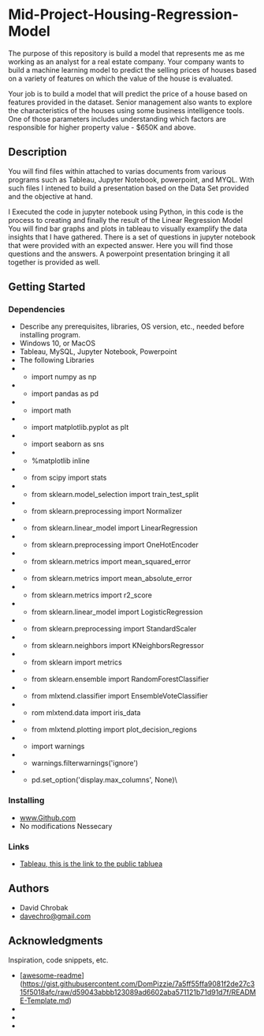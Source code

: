 # Mid-Project-Housing-Regression-Model

The purpose of this repository is build a model that represents me as me working as an analyst for a real estate company. Your company wants to build a machine learning model to predict the selling prices of houses based on a variety of features on which the value of the house is evaluated.

Your job is to build a model that will predict the price of a house based on features provided in the dataset. Senior management also wants to explore the characteristics of the houses using some business intelligence tools. One of those parameters includes understanding which factors are responsible for higher property value - $650K and above.

## Description

You will find files within attached to varias documents from various programs such as Tableau, Jupyter Notebook, powerpoint, and MYQL.
With such files I intened to build a presentation based on the Data Set provided and the objective at hand.

I Executed the code in jupyter notebook using Python, in this code is the process to creating and finally the result of the Linear Regression Model
You will find bar graphs and plots in tableau to visually examplify the data insights that I have gathered.
There is a set of questions in jupyter notebook that were provided with an expected answer. Here you will find those questions and the answers.
A powerpoint presentation bringing it all together is provided as well.

## Getting Started

### Dependencies

* Describe any prerequisites, libraries, OS version, etc., needed before installing program.
* Windows 10, or MacOS
* Tableau, MySQL, Jupyter Notebook, Powerpoint
* The following Libraries
* * import numpy as np
* * import pandas as pd
* * import math
* * import matplotlib.pyplot as plt
* * import seaborn as sns 
* * %matplotlib inline
* * from scipy import stats
* * from sklearn.model_selection import train_test_split
* * from sklearn.preprocessing import Normalizer
* * from sklearn.linear_model import LinearRegression
* * from sklearn.preprocessing import OneHotEncoder
* * from sklearn.metrics import mean_squared_error 
* * from sklearn.metrics import mean_absolute_error
* * from sklearn.metrics import r2_score
* * from sklearn.linear_model import LogisticRegression
* * from sklearn.preprocessing import StandardScaler
* * from sklearn.neighbors import KNeighborsRegressor
* * from sklearn import metrics
* * from sklearn.ensemble import RandomForestClassifier
* * from mlxtend.classifier import EnsembleVoteClassifier
* * rom mlxtend.data import iris_data
* * from mlxtend.plotting import plot_decision_regions
* * import warnings
* * warnings.filterwarnings('ignore')
* * pd.set_option('display.max_columns', None)\


### Installing

* www.Github.com
* No modifications Nessecary

### Links

* [Tableau, this is the link to the public tabluea](https://public.tableau.com/authoring/ProjectExample_16551179748470/SumofPricevsZipcode#1)

## Authors

* David Chrobak 
* davechro@gmail.com


## Acknowledgments

Inspiration, code snippets, etc.
* [[awesome-readme](https://github.com/matiassingers/awesome-readme)](https://gist.githubusercontent.com/DomPizzie/7a5ff55ffa9081f2de27c315f5018afc/raw/d59043abbb123089ad6602aba571121b71d91d7f/README-Template.md)
* [](https://my.ironhack.com/cohorts/61a7afd8fa82e1002c5383d9/lms/courses/course-v1:IRONHACK+DAPT+202203_MIA/modules/ironhack-course-chapter_12/units/ironhack-course-chapter_12-sequential-vertical)
* [](https://www.brianheinold.net/python/python_exercises.pdf)
* [](https://www.geeksforgeeks.org/)
